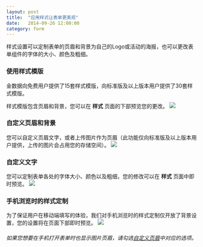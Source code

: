 ```yaml
---
layout: post
title:  "应用样式让表单更美观"
date:   2014-09-26 12:00:00
category: form
---
```


样式设置可以定制表单的页眉和背景为自己的Logo或活动的海报，也可以更改表单组件的字体的大小、颜色及粗细。

### 使用样式模版

金数据向免费用户提供了15套样式模版，向标准版及以上版本用户提供了30套样式模版。

样式模版包含页眉和背景，您可以在 **样式** 页面的下部预览您的更改。
	![](http://jinshuju-help-pics.b0.upaiyun.com/images/style-1.png) 

<h3 id="custom-header">自定义页眉和背景</h3>

您可以自定义页眉文字，或者上传图片作为页眉（此功能仅向标准版及以上版本用户提供，上传的图片会占用您的存储空间）。
	![](http://jinshuju-help-pics.b0.upaiyun.com/images/style-2.png) 

### 自定义文字

您可以定制表单各处的字体大小、颜色以及粗细，您的修改可以在 **样式** 页面中即时预览。
	![](http://jinshuju-help-pics.b0.upaiyun.com/images/style-3.png) 

### 手机浏览时的样式定制

为了保证用户在移动端填写的体验，我们对手机浏览时的样式定制仅开放了背景设置，您的设置将在页面下部即时预览。
	![](http://jinshuju-help-pics.b0.upaiyun.com/images/style-4.png) 

###### 如果您想要在手机打开表单时也显示图片页眉，请勾选[自定义页眉](style-form.html#custom-header)中对应的选项。
